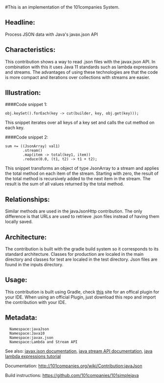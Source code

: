 #This is an implementation of the 101companies System.

## Headline: 
Process JSON data with Java's javax.json API

## Characteristics: 
This contribution shows a way to read .json files with the javax.json API.
In combination with this it uses Java 11 standards such as lambda expressions and streams.
The advantages of using these technologies are that the code is more compact 
and iterations over collections with streams are easier.

## Illustration: 
####Code snippet 1:
```
obj.keySet().forEach(key -> cut(builder, key, obj.get(key)));
```
This snippet iterates over all keys of a key set and calls the cut method on each key. 

####Code snippet 2:
```
sum += ((JsonArray) val1)
        .stream()
        .map(item -> total(key1, item))
        .reduce(0.0, (t1, t2) -> t1 + t2);
```
This snippet transforms an object of type JsonArray to a stream and 
applies the total method on each item of the stream. Starting with zero, 
the result of the total method is recursively added to the next item in the stream. 
The result is the sum of all values returned by the total method. 


## Relationships: 
Similar methods are used in the javaJsonHttp contribution.
The only difference is that URLs are used to retrieve .json files instead of 
having them locally saved. 

## Architecture: 
The contribution is built with the gradle build system so it corresponds to its standard architecture.
Classes for production are localed in the main directory and classes for test are localed in the test directory.
Json files are found in the inputs directory.

## Usage: 
This contribution is built using Gradle, check [this](https://docs.gradle.org/current/userguide/embedding.html) site for an offical plugin for your IDE. 
When using an official Plugin, just download this repo and import the contribution with your IDE.

## Metadata: 
      Namespace:javaJson
      Namespace:Java10
      Namespace:javax.json
      Namespace:Lambda and Stream API

See also: [javax.json documentation](https://docs.oracle.com/javaee/7/api/javax/json/package-summary.html), [java stream API documentation](https://docs.oracle.com/javase/8/docs/api/java/util/stream/package-summary.html), [java lambda expressions tutorial](https://docs.oracle.com/javase/tutorial/java/javaOO/lambdaexpressions.html)

Documentation: http://101companies.org/wiki/Contribution:javaJson

Build instructions: https://github.com/101companies/101simplejava
